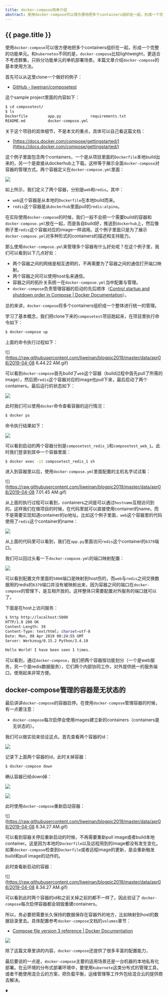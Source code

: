 ```yaml
---
title: docker-compose简单介绍
abstract: 使用docker-compose可以很方便地把多个containers组织在一起，形成一个完整的功能单元。
---
```


## {{ page.title }}

使用`docker-compose`可以很方便地把多个containers组织在一起，形成一个完整的功能单元。和`kubernetes`不同的是，`docker-compose`比较lightweight，更适合不考虑群集，只拆分功能单元的单机部署场景。本篇文章介绍`docker-compose`的基本使用方法。

首先可以从这里clone一个做好的例子：

* [GitHub - liweinan/composetest](https://github.com/liweinan/composetest)

这个sample project里面的内容如下：

```bash
$ cd composetest/
$ ls
Dockerfile         app.py             requirements.txt
README.md          docker-compose.yml
```

关于这个项目的具体细节，不是本文的重点，具体可以自己看这篇文档：

* [https://docs.docker.com/compose/gettingstarted/](https://docs.docker.com/compose/gettingstarted/) 

这个例子里面包含两个containers，一个是从项目里面的`Dockerfile`本地build出来的，另一个是直接从dockerhub上下载。这样等于展示全面`docker-compose`对容器的管理方式。两个容器定义在`docker-compose.yml`里面：

![](https://raw.githubusercontent.com/liweinan/blogpic2019/master/data/apr08/4CA74135-D0CC-42B8-A4C2-FADC0A9D07DE.png)

如上所示，我们定义了两个容器，分别是`web`和`redis`。其中：

* `web`这个容器是从本地的`Dockerfile`在本地build而来。
* `redis`这个容器是从`dockerhub`里面pull的`redis:alpine`。

在实际使用`docker-compose`的时候，我们一般不会把一个需要build的容器和`docker-compose.yml`放在一起，而是各自build好，推送到`dockerhub`上，然后像例子里`redis`这个容器对应的image一样调用。这个例子里面只是为了展示`docker-compose.yml`对多种形式的containers的描述和支持能力。

那么使用`docker-compose.yml`来管理多个容器有什么好处呢？在这个例子里，我们可以看到以下几点好处：

* 两个容器之间的网络是相互透明的，不再需要为了容器之间的通信打开端口映射。
* 两个容器之间可以使用host名来通信。
* 容器之间的拓扑关系统一在`docker-compose.yml`当中配置与管理。
* `docker-compose`负责管理容器的启动的先后顺序（[Control startup and shutdown order in Compose | Docker Documentation](https://docs.docker.com/compose/startup-order/)）。

总的来讲，`docker-compose`将多个containers组织成一个整体进行统一的管理。

学习了基本概念，我们把clone下来的`composetest`项目跑起来，在项目里执行命令如下：

```bash
$ docker-compose up
```

上面的命令执行过程如下：

![](https://raw.githubusercontent.com/liweinan/blogpic2019/master/data/apr08/2019-04-08 6.44.22 AM.gif)

可以看到`docker-compose`首先build了`web`这个容器（build过程中首先pull了所需的image），然后把`redis`这个容器对应的image也pull下来，最后启动了两个containers。最后运行的状态如下：

![](https://raw.githubusercontent.com/liweinan/blogpic2019/master/data/apr08/8D8A8DED-7D85-48A2-84DD-ECEA17C3CA65.png)

此时我们可以使用`docker`命令查看容器的运行情况：

```bash
$ docker ps
```

命令执行结果如下：

![](https://raw.githubusercontent.com/liweinan/blogpic2019/master/data/apr08/CDD24A50-890E-4E8D-8144-FEE16D3A3D7E.png)

可以看到启动的两个容器分别是`composetest_redis_1`和`composetest_web_1`。此时我们登录到其中一个容器里面：

```bash
$ docker exec -it composetest_redis_1 sh
```

进入到容器里以后，使用`docker-compose.yml`里面配置的主机名字试试看：

![](https://raw.githubusercontent.com/liweinan/blogpic2019/master/data/apr08/2019-04-08 7.01.45 AM.gif)

从上面的执行过程可以看到，containers之间是可以通过`hostname`互相访问到的。这样我们在做项目的时候，在代码里就可以直接使用container的name，而不是需要实现知道container的ip地址。比如这个例子里面，`web`这个容器里的代码使用了`redis`这个container的name：

![](https://raw.githubusercontent.com/liweinan/blogpic2019/master/data/apr08/649D7C8B-7E2A-4014-BF91-1D4F19C09489.png)

从上面的代码里可以看到，我们在`app.py`里面访问`redis`这个container的`6379`端口。

我们可以回过头看一下`docker-compose.yml`的端口映射配置：

![](https://raw.githubusercontent.com/liweinan/blogpic2019/master/data/apr08/5FAC7CB0-8ED6-42FC-A432-83DC876AA5D0.png)

可以看到配置文件里面的`5000`端口是映射到host伤的，而`web`与`redis`之间交换数据用的redis的`6379`端口并没有被映射出来，因为容器之间的端口在`docker-compose`的管理下，是互相开放的。这样整体只需要配置对外服务的端口就可以了。

下面是在host上访问服务：

```bash
$ http http://localhost:5000
HTTP/1.0 200 OK
Content-Length: 39
Content-Type: text/html; charset=utf-8
Date: Mon, 08 Apr 2019 00:24:55 GMT
Server: Werkzeug/0.15.2 Python/3.4.10

Hello World! I have been seen 1 times.
```

可以看到，通过`docker-compose`，我们把两个容器按功能划分（一个是web服务，另一个是redis数据服务），它们两个内部协同工作，对外提供统一的服务端口，使用起来非常方便。

## docker-compose管理的容器是无状态的
最后讲讲`docker-compose`的容器启停。在使用`docker-compose`管理容器的时候，有一点要注意：

* `docker-compose`每次启停会使用images建立新的containers（containers是无状态的）。

我们可以做实验来验证这点。首先查看两个容器的id：

![](https://raw.githubusercontent.com/liweinan/blogpic2019/master/data/apr08/276600C0-0852-48FE-A20A-FFF57588133D.png)

记录下上面两个容器的id，此时关掉容器：

```bash
$ docker-compose down
```

确认容器已经down掉：

![](https://raw.githubusercontent.com/liweinan/blogpic2019/master/data/apr08/CDD24A50-890E-4E8D-8144-FEE16D3A3D7E.png)

![](https://raw.githubusercontent.com/liweinan/blogpic2019/master/data/apr08/09D8C102-D155-44DB-8B18-601A1D8349EA.png)

此时使用`docker-compose`重新启动容器：

![](https://raw.githubusercontent.com/liweinan/blogpic2019/master/data/apr08/2019-04-08 8.34.27 AM.gif)

可以看到容器关停后重新启动的时候，不再需要重新pull image或者build本地container。这是因为本地的`Dockerfile`以及远程用到的image都没有发生变化。如果`docker-compose`检查到`Dockerfile`或者远程image的更新，是会重新触发build和pull image的动作的。

此时查看新启动的容器：

![](https://raw.githubusercontent.com/liweinan/blogpic2019/master/data/apr08/2019-04-08 8.34.27 AM.gif)

可以看到此时两个容器的id和之前关掉之前的都不一样了。因此验证了	`docker-compose`每次启停容器都会销毁重建containers。

所以，务必要把需要长久保持的数据保存在容器外的地方，比如映射到host的数据目录里去。具体配置参考`docker-compose`文档的`volumes`章节：

* [Compose file version 3 reference | Docker Documentation](https://docs.docker.com/compose/compose-file/)

![](https://raw.githubusercontent.com/liweinan/blogpic2019/master/data/apr08/908F4322-6750-41CF-925B-882BE32EBB80.png)

除了这篇文章里讲的内容，`docker-compose`还提供了很多丰富的配置能力，

最后要说的一点是，`docker-compose`主要的适用场景还是一台机器的本地私有化部署。在云环境的分布式部署环境中，要使用`kubernete`这类分布式的管理工具，或者干脆使用混合云的方案，把负载平衡，运维管理等工作外包给混合云的提供商去解决。

∎



